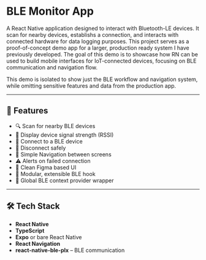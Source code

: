 # BLE Monitor App

A React Native application designed to interact with Bluetooth-LE devices. It scan for nearby devices, establishs a connection, and interacts with connected hardware for data logging purposes. This project serves as a proof-of-concept demo app for a larger, production ready system I have previously developed. The goal of this demo is to showcase how RN can be used to build mobile interfaces for IoT-connected devices, focusing on BLE communication and navigation flow.

This demo is isolated to show just the BLE workflow and navigation system, while omitting sensitive features and data from the  production app.

---

## 📱 Features

- 🔍 Scan for nearby BLE devices
- 📶 Display device signal strength (RSSI)
- 🔗 Connect to a BLE device
- 🔄 Disconnect safely
- 🧭 Simple Navigation between screens
- ⚠️ Alerts on failed connection
- 🎨 Clean Figma based UI
- 🎯 Modular, extensible BLE hook
- 🧠 Global BLE context provider wrapper 

---

## 🛠 Tech Stack

- **React Native**
- **TypeScript**
- **Expo** or bare React Native
- **React Navigation**
- **react-native-ble-plx** – BLE communication

